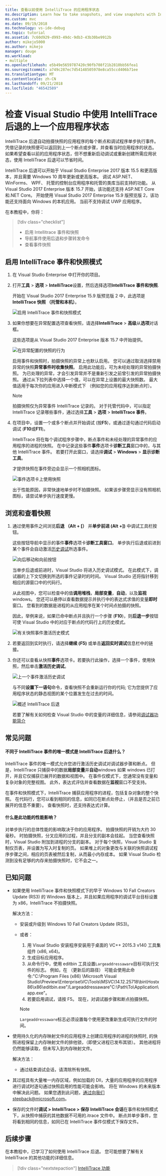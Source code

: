 ```yaml
---
title: 查看以前使用 IntelliTrace 的应用程序状态
ms.description: Learn how to take snapshots, and view snapshots with IntelliTrace step-back
ms.custom: mvc
ms.date: 09/19/2018
ms.technology: vs-ide-debug
ms.topic: tutorial
ms.assetid: 7c60d929-d993-49dc-9db3-43b30be9912b
author: mikejo5000
ms.author: mikejo
manager: douge
ms.workload:
- multiple
ms.openlocfilehash: e5b49e5659787420c90fb708f21b2810bb56fea1
ms.sourcegitcommit: a749c287ec7d54148505978e8ca55ccd406b71ee
ms.translationtype: MT
ms.contentlocale: zh-CN
ms.lasthandoff: 09/21/2018
ms.locfileid: "46542589"
---
```

# <a name="inspect-previous-app-states-using-intellitrace-step-back-in-visual-studio"></a>检查 Visual Studio 中使用 IntelliTrace 后退的上一个应用程序状态

IntelliTrace 后退自动拍摄快照的应用程序的每个断点和调试程序单步执行事件。 凭借记录的快照便可以返回到上一个断点或步骤，并查看当时应用程序的状态。 如果希望查看以前的应用程序状态，但不想重新启动调试或重新创建所需应用状态，使用 IntelliTrace 后退可以节省时间。

IntelliTrace 后退可以开始于 Visual Studio Enterprise 2017 版本 15.5 和更高版本，并且需要 Windows 10 周年更新或更高版本。 调试 ASP.NET、 WinForms、 WPF、 托管的控制台应用程序和托管的类库当前支持的功能。 从 Visual Studio 2017 Enterprise 版本 15.7 开始，该功能还支持 ASP.NET Core 和.NET Core。 开始使用 Visual Studio 2017 Enterprise 15.9 版预览版 2，该功能还支持面向 Windows 的本机应用。 当前不支持调试 UWP 应用程序。

在本教程中，你将：

> [!div class="checklist"]
> * 启用 Intellitrace 事件和快照
> * 导航事件使用后退和步骤转发命令
> * 查看事件快照
  
## <a name="enable-intellitrace-events-and-snapshots-mode"></a>启用 IntelliTrace 事件和快照模式 

1. 在 Visual Studio Enterprise 中打开你的项目。

1. 打开**工具** > **选项** > **IntelliTrace**设置，然后选择选项**IntelliTrace 事件和快照**. 

    开始在 Visual Studio 2017 Enterprise 15.9 版预览版 2 中，此选项是**IntelliTrace 快照 （托管和本机）**。 

    ![启用 IntelliTrace 事件和快照模式](../debugger/media/intellitrace-enable-snapshots.png "启用 IntelliTrace 事件和快照模式")

1. 如果你想要在异常配置选项查看快照，请选择**IntelliTrace** > **高级**从**选项**对话框。

    这些选项是从 Visual Studio 2017 Enterprise 版本 15.7 中开始提供。

    ![在异常配置的快照的行为](../debugger/media/intellitrace-enable-snapshots-on-exceptions.png)

    启用事件和快照时，拍摄快照的异常上也默认启用。 您可以通过取消选择禁用异常的快照**异常事件时收集快照**。 启用此功能后，可为未经处理的异常拍摄快照。 为已处理的异常，才会引发异常并不是重新引发之前曾引发的异常拍摄快照。 通过从下拉列表中选择一个值，可以在异常上设置的最大快照数。 最大值适用于每次你的应用进入中断模式下 （例如您的应用程序达到断点时）。

    > [!NOTE]
    > 拍摄快照仅为异常事件 IntelliTrace 记录的。 对于托管代码中，可以指定 IntelliTrace 记录哪些事件，通过选择**工具** > **选项** > **IntelliTrace 事件**。

1. 在项目中，设置一个或多个断点并开始调试 (按**F5**)，或通过逐句通过代码启动调试 (**F10**或**F11**)。

    IntelliTrace 将在每个调试程序步骤中，断点事件和未经处理的异常事件的应用程序的进程的快照。 在中记录这些事件**事件**选项卡**诊断工具**窗口中的，与其他 IntelliTrace 事件。 若要打开此窗口，请选择**调试** > **Windows** > **显示诊断工具**。

    才提供快照在事件旁边会显示一个照相机图标。 

    ![事件选项卡上使用快照](../debugger/media/intellitrace-events-tab-with-snapshots.png "事件选项卡上的断点和步骤的快照")

    出于性能原因，非常快速地单步时不拍摄快照。 如果该步骤旁显示没有照相机图标，请尝试单步执行速度更慢。

## <a name="navigate-and-view-snapshots"></a>浏览和查看快照

1. 通过使用事件之间浏览**后退 （Alt + [）** 并**单步前进 (Alt +])** 中调试工具栏按钮。

    这些按钮导航中显示的事件**事件**选项卡**诊断工具窗口**。 单步执行后退或前进到某个事件会自动激活[历史调试](../debugger/historical-debugging.md)所选事件。

    ![向后移动和向前按钮](../debugger/media/intellitrace-step-back-icons-description.png "后退一步和前进按钮")

    当单步后退或前进时，Visual Studio 将进入历史调试模式。 在此模式下，调试器的上下文切换到所选的事件记录时的时间。 Visual Studio 还将指针移到相应的源窗口中的代码行。 

    从此视图中，您可以检查中的值**调用堆栈**，**局部变量**，**自动**，以及**监视**windows。 您还可以悬停以查看数据提示并执行中的表达式求值的变量**即时**窗口。 您看到的数据是进程的从应用程序在某个时间点拍摄的快照。

    因此，举例来说，如果已命中断点并且执行一个步骤 (**F10**)，则**后退一步**按钮可使 Visual Studio 中的对应于断点的代码行上的历史模式。 

    ![有关快照事件激活历史模式](../debugger/media/intellitrace-historical-mode-with-snapshot.png "正在激活历史模式下使用快照执行事件")

2. 若要返回到实时执行，请选择**继续 (F5)** 或单击**返回实时调试**信息栏中的链接。 

3. 你还可以查看从快照**事件**选项卡。若要执行此操作，选择一个事件，使用快照，然后单击**激活历史调试**。

    ![上一个事件激活历史调试](../debugger/media/intellitrace-activate-historical-debugging.png "事件激活历史调试")

    与不同**设置下一语句**命令，查看快照不会重新运行你的代码; 它为您提供了应用程序状态的静态视图的某个位置发生在过去的时间。

    ![概述 IntelliTrace 后退](../debugger/media/intellitrace-step-back-overview.png "概述的 IntelliTrace 后退")

    若要了解有关如何检查 Visual Studio 中的变量的详细信息，请参阅[调试器功能简介](../debugger/debugger-feature-tour.md)  

## <a name="frequently-asked-questions"></a>常见问题

#### <a name="how-is-intellitrace-step-back-different-from-intellitrace-events-only-mode"></a>不同于 IntelliTrace 事件的唯一模式是 IntelliTrace 后退什么？

IntelliTrace 事件的唯一模式允许您进行激活历史调试对调试器步骤和断点。 但是，IntelliTrace 只捕获中的数据**局部变量**并**自动**windows 如果 windows 已打开，并且它仅捕获已展开的数据和视图中。 在事件仅模式下，您通常没有变量和复杂对象的完整视图。 此外，表达式评估并查看数据在**监视**窗口不受支持。 

在事件和快照模式下，IntelliTrace 捕获应用程序的进程，包括复杂对象的整个快照。 在代码行，您可以看到相同的信息，如同已在断点处停止，（并且是否之前已展开的信息不重要）。 查看快照时，还支持表达式计算。  

#### <a name="what-is-the-performance-impact-of-this-feature"></a>什么是此功能的性能影响？ 

对单步执行的总体性能的影响取决于你的应用程序。 拍摄快照的开销为大约 30 毫秒。 时拍摄快照，分叉应用的过程，并且分支的副本会挂起。 当您查看快照时，Visual Studio 附加到进程的分支的副本。 对于每个快照，Visual Studio 复制仅页表，并设置为写入时复制的页。 如果堆上的对象更改与关联的快照调试程序步骤之间，相应的页表被然后复制，从而最小内存成本。 如果 Visual Studio 检测到没有足够的内存来拍摄快照时，它不会之一。
 
## <a name="known-issues"></a>已知问题  
* 如果使用 IntelliTrace 事件和快照模式下的早于 Windows 10 Fall Creators Update (RS3) 的 Windows 版本上，并且如果应用程序的调试平台目标设置为 x86，IntelliTrace 不拍摄快照。

    解决方法：
    * 安装或升级到 Windows 10 Fall Creators Update (RS3)。 
    * 或者： 
        1. 用 Visual Studio 安装程序安装用于桌面的 VC++ 2015.3 v140 工具集组件 (x86, x64)。
        2. 生成目标应用程序。
        3. 从命令行中，使用 editbin 工具设置`Largeaddressaware`目标可执行文件的标志。 例如，在 （更新后的路径） 可能会使用此命令:"C:\Program Files (x86) \Microsoft Visual Studio\Preview\Enterprise\VC\Tools\MSVC\14.12.25718\bin\Hostx86\x86\editbin.exe"/Largeaddressaware"C:\Path\To\Application\app.exe"。
        4. 若要启用调试，请按 F5。 现在，对调试器步骤和断点拍摄快照。

        > [!Note]
        > `Largeaddressaware`标志必须设置每个使用更改重新生成可执行文件的时间。

* 使用持久化的内存映射文件的应用程序上创建应用程序的进程的快照时, 的快照进程保留上内存映射文件的排他锁，（即使父进程已发布其锁）。 其他进程将仍然能够读取，但未写入到内存映射文件。

    解决方法：
    * 通过结束调试会话，请清除所有快照。 

* 其过程具有大量唯一内存区域，例如加载的 Dll，大量的应用程序的应用程序进行调试时逐句通过快照启用的性能可能会影响。 将在 Windows 的未来版本中解决此问题。 如果您遇到此问题，通过向我们stepback@microsoft.com。 

* 保存的文件时**调试 > IntelliTrace > 保存 IntelliTrace 会话**在事件和快照模式下，从快照中捕获的其他数据不可用的.itrace 文件中。 断点并单步事件，您将看到相同的信息，如同已在 IntelliTrace 事件仅模式下保存文件。 

## <a name="next-steps"></a>后续步骤

在本教程中，已学习了如何使用 IntelliTrace 后退。 您可能想要了解有关 IntelliTrace 的其他功能的详细信息。

> [!div class="nextstepaction"]
> [IntelliTrace 功能](../debugger/intellitrace-features.md)
